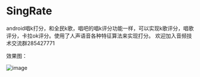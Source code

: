 # SingRate
android唱k打分，和全民k歌，唱吧的唱k评分功能一样，可以实现k歌评分，唱歌评分，卡拉ok评分。使用了人声语音各种特征算法来实现打分。
欢迎加入音频技术交流群285427771

效果图：

![image](https://github.com/KaLongChan/SingRate/blob/master/imgs/S81128-115002.jpg)
